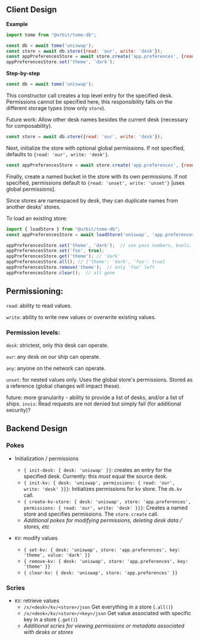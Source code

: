## Client Design

**Example**
```javascript
import tome from "@urbit/tome-db";

const db = await tome('uniswap');
const store = await db.store({read: 'our', write: 'desk'});
const appPreferencesStore = await store.create('app.preferences', {read: 'our', write: 'desk'});
appPreferencesStore.set('theme', 'dark');
```
**Step-by-step**
```javascript
const db = await tome('uniswap');
```
This constructor call creates a top level entry for the specified desk.  Permissions cannot be specified here, this responsibility falls on the different storage types (now only `store`).

Future work: Allow other desk names besides the current desk (necessary for composability).

```javascript
const store = await db.store({read: 'our', write: 'desk'});
```
Next, initialize the store with optional global permissions.  If not specified, defaults to `{read: 'our', write: 'desk'}`.

```javascript
const appPreferencesStore = await store.create('app.preferences', {read: 'our', write: 'desk'});
```
Finally, create a named bucket in the store with its own permissions.  If not specified, permissions default to `{read: 'unset', write: 'unset'}` [uses global permissions].

Since stores are namespaced by desk, they can duplicate names from another desks' stores.

To load an existing store:
```javascript
import { loadStore } from "@urbit/tome-db";
const appPreferencesStore = await loadStore('uniswap', 'app.preferences');
```

```javascript
appPreferencesStore.set('theme', 'dark');  // can pass numbers, bools, objects as value.  Will be stored in %tome-api as a cord
appPreferencesStore.set('foo', true);
appPreferencesStore.get('theme'); // 'dark'
appPreferencesStore.all(); // {'theme': 'dark', 'foo': true}
appPreferencesStore.remove('theme');  // only 'foo' left
appPreferencesStore.clear();  // all gone
```

## Permissioning:

`read`:  ability to read values.

`write`:  ability to write new values or overwrite existing values.


### Permission levels:

`desk`:  strictest, only _this_ desk can operate.

`our`:  any desk on our ship can operate.

`any`:  anyone on the network can operate.

`unset`: for nested values only. Uses the global store's permissions.  Stored as a reference (global changes will impact these).

future: more granularity - ability to provide a list of desks,
and/or a list of ships.  `invis`: Read requests are not denied but simply fail (for additional security)?


## Backend Design

### Pokes

- Initialization / permissions
  - `{ init-desk: { desk: 'uniswap' }}`: creates an entry for the specified desk.  Currently: this _must_ equal the source desk.
  - `{ init-kv: { desk: 'uniswap', permissions: { read: 'our', write: 'desk' }}}`:  Initializes permissions for kv store.  The `db.kv` call.
  - `{ create-kv-store: { desk: 'uniswap', store: 'app.preferences', permissions: { read: 'our', write: 'desk' }}}`:  Creates a named store and specifies permissions.  The `store.create` call.
  - _Additional pokes for modifying permissions, deleting desk data / stores, etc_

- `KV`: modify values
  - `{ set-kv: { desk: 'uniswap', store: 'app.preferences', key: 'theme', value: 'dark' }}`
  - `{ remove-kv: { desk: 'uniswap', store: 'app.preferences', key: 'theme' }}`
  - `{ clear-kv: { desk: 'uniswap', store: 'app.preferences' }}`

### Scries

- `KV`: retrieve values
  - `/x/<desk>/kv/<store>/json` Get everything in a store (`.all()`)
  - `/x/<desk>/kv/<store>/<key>/json` Get value associated with specific key in a store (`.get()`)
  - _Additional scries for viewing permissions or metadata associated with desks or stores_
